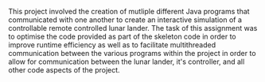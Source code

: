 This project involved the creation of mutliple different Java programs that communicated with one another to create an interactive simulation of a controllable remote controlled lunar lander. The task of this assignment was to optimise the code provided as part of the skeleton code in order to improve runtime efficiency as well as to facilitate multithreaded communication between the various programs within the project in order to allow for communication between the lunar lander, it's controller, and all other code aspects of the project.